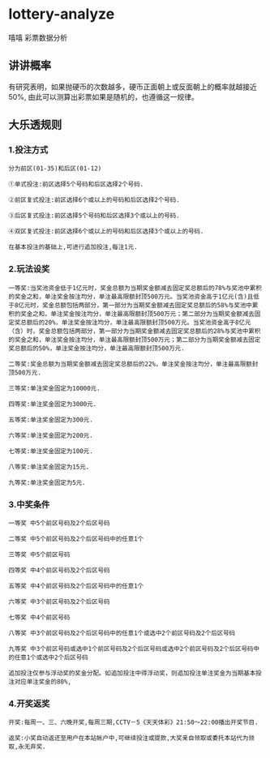 # lottery-analyze
嘻嘻 彩票数据分析

## 讲讲概率
有研究表明，如果抛硬币的次数越多，硬币正面朝上或反面朝上的概率就越接近50%, 由此可以测算出彩票如果是随机的，也遵循这一规律。

## 大乐透规则
### 1.投注方式
```$xslt
分为前区(01-35)和后区(01-12)

①单式投注:前区选择5个号码和后区选择2个号码.

②前区复式投注:前区选择6个或以上的号码和后区选择2个号码.

③后区复式投注:前区选择5个号码和后区选择3个或以上的号码.

④双区复式投注:前区选择6个或以上的号码和后区选择3个或以上的号码.

在基本投注的基础上,可进行追加投注,每注1元.
```
### 2.玩法设奖
```$xslt
一等奖:当奖池资金低于1亿元时，奖金总额为当期奖金额减去固定奖总额后的78%与奖池中累积的奖金之和，单注奖金按注均分，单注最高限额封顶500万元。当奖池资金高于1亿元(含)且低于8亿元时，奖金总额包括两部分，第一部分为当期奖金额减去固定奖总额后的58%与奖池中累积的奖金之和，单注奖金按注均分，单注最高限额封顶500万元；第二部分为当期奖金额减去固定奖总额后的20%，单注奖金按注均分，单注最高限额封顶500万元。当奖池资金高于8亿元（含）时，奖金总额包括两部分，第一部分为当期奖金额减去固定奖总额后的28%与奖池中累积的奖金之和，单注奖金按注均分，单注最高限额封顶500万元；第二部分为当期奖金额减去固定奖总额后的50%，单注奖金按注均分，单注最高限额封顶500万元.

二等奖:奖金总额为当期奖金额减去固定奖总额后的22%，单注奖金按注均分，单注最高限额封顶500万元.

三等奖:单注奖金固定为10000元.

四等奖:单注奖金固定为3000元.

五等奖:单注奖金固定为300元.

六等奖:单注奖金固定为200元.

七等奖:单注奖金固定为100元.

八等奖:单注奖金固定为15元.

九等奖:单注奖金固定为5元.
```
### 3.中奖条件
```$xslt
一等奖 中5个前区号码及2个后区号码

二等奖 中5个前区号码及2个后区号码中的任意1个

三等奖 中5个前区号码

四等奖 中4个前区号码及2个后区号码

五等奖 中4个前区号码及2个后区号码中的任意1个

六等奖 中3个前区号码及2个后区号码

七等奖 中4个前区号码

八等奖 中3个前区号码及2个后区号码中的任意1个或选中2个前区号码及2个后区号码

九等奖 中3个前区号码或选中1个前区号码及2个后区号码或选中2个前区号码及2个后区号码中的任意1个或选中2个后区号码

追加投注仅参与浮动奖的奖金分配。如追加投注中得浮动奖，则追加投注单注奖金为当期基本投注对应单注奖金的80%,
```
### 4.开奖返奖
```$xslt
开奖:每周一、三、六晚开奖,每周三期,CCTV－5《天天体彩》21:50～22:00播出开奖节目.

返奖:小奖自动返还至用户在本站帐户中,可继续投注或提款,大奖亲自领取或委托本站代为领取,永无弃奖.
```
